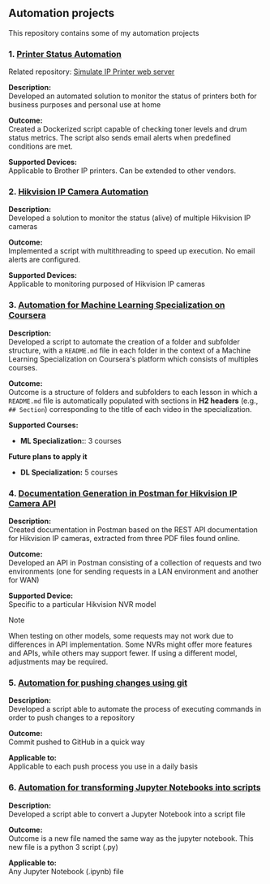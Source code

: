 ## Automation projects

This repository contains some of my automation projects

### 1. [Printer Status Automation](https://github.com/mvarrone/printer-monitoring)
Related repository: [Simulate IP Printer web server](https://github.com/mvarrone/simulate-ip-printer-webserver)

**Description:**  
Developed an automated solution to monitor the status of printers both for business purposes and personal use at home

**Outcome:**  
Created a Dockerized script capable of checking toner levels and drum status metrics. The script also sends email alerts when predefined conditions are met.

**Supported Devices:**  
Applicable to Brother IP printers. Can be extended to other vendors.

### 2. [Hikvision IP Camera Automation](https://github.com/mvarrone/check-rtsp-camera-status)

**Description:**  
Developed a solution to monitor the status (alive) of multiple Hikvision IP cameras

**Outcome:**  
Implemented a script with multithreading to speed up execution. No email alerts are configured.

**Supported Devices:**  
Applicable to monitoring purposed of Hikvision IP cameras

### 3. [Automation for Machine Learning Specialization on Coursera](https://github.com/mvarrone/coursera-scripts)

**Description:**  
Developed a script to automate the creation of a folder and subfolder structure, with a `README.md` file in each folder in the context of a Machine Learning Specialization on Coursera's platform which consists of multiples courses.

**Outcome:**  
Outcome is a structure of folders and subfolders to each lesson in which a `README.md` file is automatically populated with sections in **H2 headers** (e.g., `## Section`) corresponding to the title of each video in the specialization.  

**Supported Courses:**  
- **ML Specialization:**: 3 courses 

**Future plans to apply it** 
- **DL Specialization:** 5 courses

### 4. [Documentation Generation in Postman for Hikvision IP Camera API](https://github.com/mvarrone/hikvision-nvr-postman-collection)

**Description:**  
Created documentation in Postman based on the REST API documentation for Hikvision IP cameras, extracted from three PDF files found online.

**Outcome:**  
Developed an API in Postman consisting of a collection of requests and two environments (one for sending requests in a LAN environment and another for WAN)

**Supported Device:**  
Specific to a particular Hikvision NVR model

> [!NOTE] 
> 
> When testing on other models, some requests may not work due to differences in API implementation. Some NVRs might offer more features and APIs, while others may support fewer. If using a different model, adjustments may be required.

### 5. [Automation for pushing changes using git](https://github.com/mvarrone/git-utils)

**Description:**  
Developed a script able to automate the process of executing commands in order to push changes to a repository

**Outcome:**    
Commit pushed to GitHub in a quick way

**Applicable to:**  
Applicable to each push process you use in a daily basis

### 6. [Automation for transforming Jupyter Notebooks into scripts](https://github.com/mvarrone/convert-notebook-to-script)

**Description:**  
Developed a script able to convert a Jupyter Notebook into a script file

**Outcome:**    
Outcome is a new file named the same way as the jupyter notebook. This new file is a python 3 script (.py)

**Applicable to:**  
Any Jupyter Notebook (.ipynb) file